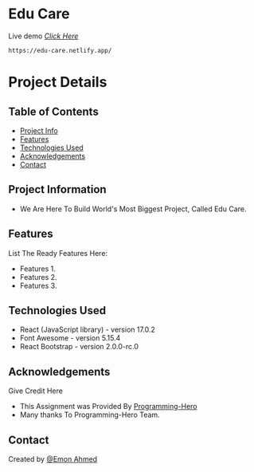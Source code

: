 # Edu Care
Live demo [_Click Here_](https://edu-care.netlify.app/)

```
https://edu-care.netlify.app/
```


# Project Details

## Table of Contents
* [Project Info](#project-information)
* [Features](#features)
* [Technologies Used](#technologies-used)
* [Acknowledgements](#acknowledgements)
* [Contact](#contact)


## Project Information
- We Are Here To Build World's Most Biggest Project, Called Edu Care.


## Features
List The Ready Features Here:
- Features 1.
- Features 2.
- Features 3.


## Technologies Used
- React (JavaScript library) - version 17.0.2
- Font Awesome - version 5.15.4
- React Bootstrap - version 2.0.0-rc.0


## Acknowledgements
Give Credit Here
- This Assignment was Provided By [Programming-Hero](https://web.programming-hero.com/)
- Many thanks To Programming-Hero Team.


## Contact
Created by [@Emon Ahmed](https://www.emonahmed.com/)
